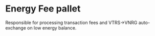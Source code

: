 # Energy Fee pallet

Responsible for processing transaction fees and VTRS->VNRG auto-exchange on low
energy balance.